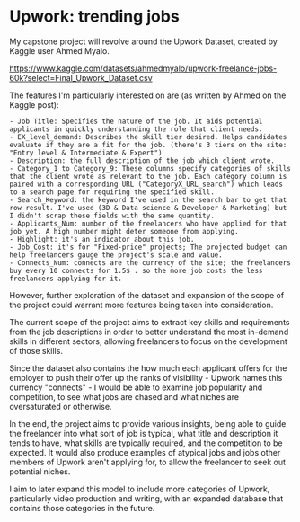 # Upwork: trending jobs

My capstone project will revolve around the Upwork Dataset, created by Kaggle user Ahmed Myalo.

https://www.kaggle.com/datasets/ahmedmyalo/upwork-freelance-jobs-60k?select=Final_Upwork_Dataset.csv

The features I'm particularly interested on are (as written by Ahmed on the Kaggle post):

    - Job Title: Specifies the nature of the job. It aids potential applicants in quickly understanding the role that client needs.
    - EX_level_demand: Describes the skill tier desired. Helps candidates evaluate if they are a fit for the job. (there's 3 tiers on the site: "Entry level & Intermediate & Expert")
    - Description: the full description of the job which client wrote.
    - Category_1 to Category_9: These columns specify categories of skills that the client wrote as relevant to the job. Each category column is paired with a corresponding URL ("CategoryX_URL_search") which leads to a search page for requiring the specified skill.
    - Search_Keyword: the keyword I've used in the search bar to get that row result. I've used (3D & Data science & Developer & Marketing) but I didn't scrap these fields with the same quantity.
    - Applicants_Num: number of the freelancers who have applied for that job yet. A high number might deter someone from applying.
    - Highlight: it's an indicator about this job.
    - Job_Cost: it's for "Fixed-price" projects; The projected budget can help freelancers gauge the project's scale and value.
    - Connects_Num: connects are the currency of the site; the freelancers buy every 10 connects for 1.5$ . so the more job costs the less freelancers applying for it.
	
However, further exploration of the dataset and expansion of the scope of the project could warrant more features being taken into consideration.

The current scope of the project aims to extract key skills and requirements from the job descriptions in order to better understand the most in-demand skills in different sectors, allowing freelancers to focus on the development of those skills.

Since the dataset also contains the how much each applicant offers for the employer to push their offer up the ranks of visibility - Upwork names this currency "connects" - I would be able to examine job popularity and competition, to see what jobs are chased and what niches are oversaturated or otherwise.

In the end, the project aims to provide various insights, being able to guide the freelancer into what sort of job is typical, what title and description it tends to have, what skills are typically required, and the competition to be expected. It would also produce examples of atypical jobs and jobs other members of Upwork aren't applying for, to allow the freelancer to seek out potential niches.

I aim to later expand this model to include more categories of Upwork, particularly video production and writing, with an expanded database that contains those categories in the future.

